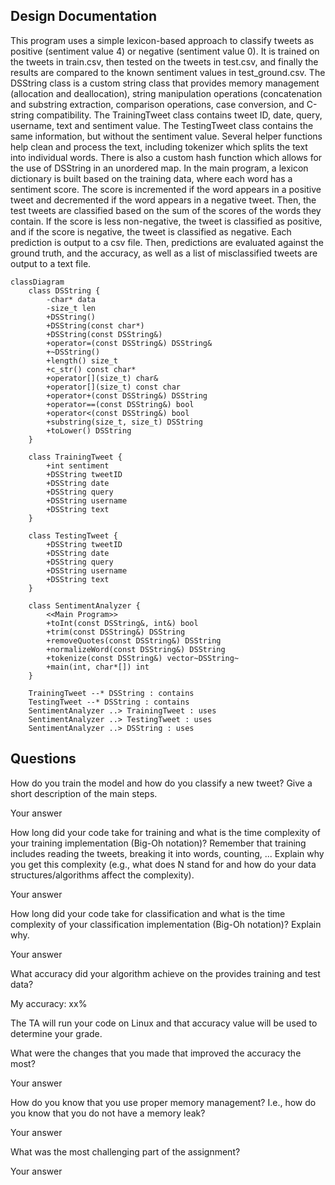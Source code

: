 ## Design Documentation
This program uses a simple lexicon-based approach to classify tweets as positive (sentiment value 4) or negative (sentiment value 0). It is trained on the tweets in train.csv, then tested on the tweets in test.csv, and finally the results are compared to the known sentiment values in test_ground.csv. The DSString class is a custom string class that provides memory management (allocation and deallocation), string manipulation operations (concatenation and substring extraction, comparison operations, case conversion, and C-string compatibility. The TrainingTweet class contains tweet ID, date, query, username, text and sentiment value. The TestingTweet class contains the same information, but without the sentiment value. Several helper functions help clean and process the text, including tokenizer which splits the text into individual words. There is also a custom hash function which allows for the use of DSString in an unordered map. In the main program, a lexicon dictionary is built based on the training data, where each word has a sentiment score. The score is incremented if the word appears in a positive tweet and decremented if the word appears in a negative tweet. Then, the test tweets are classified based on the sum of the scores of the words they contain. If the score is less non-negative, the tweet is classified as positive, and if the score is negative, the tweet is classified as negative. Each prediction is output to a csv file. Then, predictions are evaluated against the ground truth, and the accuracy, as well as a list of misclassified tweets are output to a text file. 

```mermaid
classDiagram
    class DSString {
        -char* data
        -size_t len
        +DSString()
        +DSString(const char*)
        +DSString(const DSString&)
        +operator=(const DSString&) DSString&
        +~DSString()
        +length() size_t
        +c_str() const char*
        +operator[](size_t) char&
        +operator[](size_t) const char
        +operator+(const DSString&) DSString
        +operator==(const DSString&) bool
        +operator<(const DSString&) bool
        +substring(size_t, size_t) DSString
        +toLower() DSString
    }

    class TrainingTweet {
        +int sentiment
        +DSString tweetID
        +DSString date
        +DSString query
        +DSString username
        +DSString text
    }

    class TestingTweet {
        +DSString tweetID
        +DSString date
        +DSString query
        +DSString username
        +DSString text
    }

    class SentimentAnalyzer {
        <<Main Program>>
        +toInt(const DSString&, int&) bool
        +trim(const DSString&) DSString
        +removeQuotes(const DSString&) DSString
        +normalizeWord(const DSString&) DSString
        +tokenize(const DSString&) vector~DSString~
        +main(int, char*[]) int
    }

    TrainingTweet --* DSString : contains
    TestingTweet --* DSString : contains
    SentimentAnalyzer ..> TrainingTweet : uses
    SentimentAnalyzer ..> TestingTweet : uses
    SentimentAnalyzer ..> DSString : uses
```

## Questions
How do you train the model and how do you classify a new tweet? Give a short description of the main steps.

Your answer

How long did your code take for training and what is the time complexity of your training implementation (Big-Oh notation)? Remember that training includes reading the tweets, breaking it into words, counting, ... Explain why you get this complexity (e.g., what does N stand for and how do your data structures/algorithms affect the complexity).

Your answer

How long did your code take for classification and what is the time complexity of your classification implementation (Big-Oh notation)? Explain why.

Your answer

What accuracy did your algorithm achieve on the provides training and test data?

My accuracy: xx%

The TA will run your code on Linux and that accuracy value will be used to determine your grade.

What were the changes that you made that improved the accuracy the most?

Your answer

How do you know that you use proper memory management? I.e., how do you know that you do not have a memory leak?

Your answer

What was the most challenging part of the assignment?

Your answer
